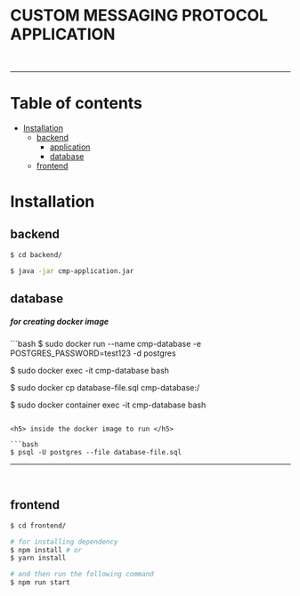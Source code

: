 # CUSTOM MESSAGING PROTOCOL APPLICATION


<br />
<hr />

Table of contents
=================


<!--ts-->  
   * [Installation](#installation)
        * [backend](#backend)
	        * [application](#application)
	        * [database](#database)
        * [frontend](#frontend)
<!--te-->


Installation
============

backend
-------


```bash
$ cd backend/

$ java -jar cmp-application.jar
```

database
--------

<h5> for creating docker image </h5>
```bash
$ sudo docker run --name cmp-database -e POSTGRES_PASSWORD=test123 -d postgres

$ sudo docker exec -it cmp-database bash

$ sudo docker cp database-file.sql cmp-database:/

$ sudo docker container exec -it cmp-database bash
```

<h5> inside the docker image to run </h5>

```bash
$ psql -U postgres --file database-file.sql
```
<hr/>
<br/>

frontend
-------

```bash
$ cd frontend/

# for installing dependency
$ npm install # or
$ yarn install

# and then run the following command
$ npm run start
```